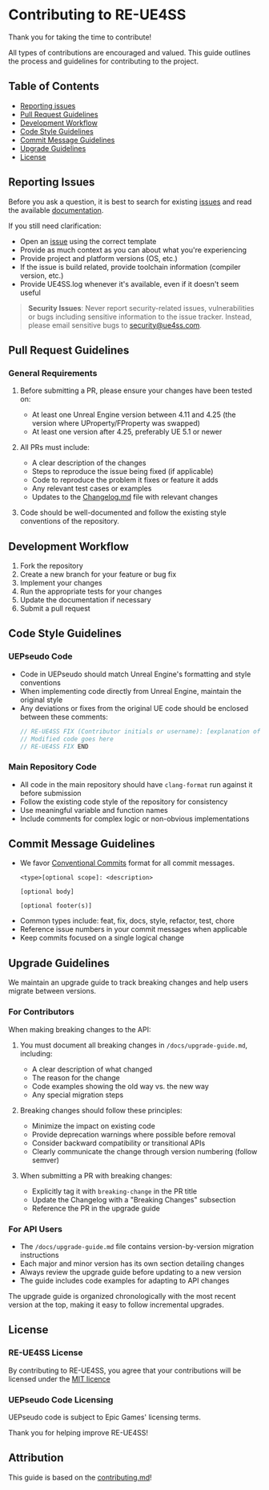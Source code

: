 # Contributing to RE-UE4SS

Thank you for taking the time to contribute!

All types of contributions are encouraged and valued. This guide outlines the process and guidelines for contributing to the project.

## Table of Contents

- [Reporting issues](#reporting-issues)
- [Pull Request Guidelines](#pull-request-guidelines)
- [Development Workflow](#development-workflow)
- [Code Style Guidelines](#code-style-guidelines)
- [Commit Message Guidelines](#commit-message-guidelines)
- [Upgrade Guidelines](#upgrade-guidelines)
- [License](#license)

## Reporting Issues

Before you ask a question, it is best to search for existing [issues](https://github.com/UE4SS-RE/RE-UE4SS/issues) and read the available [documentation](https://docs.ue4ss.com/).

If you still need clarification:
- Open an [issue](https://github.com/UE4SS-RE/RE-UE4SS/issues) using the correct template
- Provide as much context as you can about what you're experiencing
- Provide project and platform versions (OS, etc.)
- If the issue is build related, provide toolchain information (compiler version, etc.) 
- Provide UE4SS.log whenever it's available, even if it doesn't seem useful

> **Security Issues**: Never report security-related issues, vulnerabilities or bugs including sensitive information to the issue tracker. Instead, please email sensitive bugs to <security@ue4ss.com>.

## Pull Request Guidelines

### General Requirements

1. Before submitting a PR, please ensure your changes have been tested on:
   - At least one Unreal Engine version between 4.11 and 4.25 (the version where UProperty/FProperty was swapped)
   - At least one version after 4.25, preferably UE 5.1 or newer

2. All PRs must include:
   - A clear description of the changes
   - Steps to reproduce the issue being fixed (if applicable)
   - Code to reproduce the problem it fixes or feature it adds
   - Any relevant test cases or examples
   - Updates to the [Changelog.md](/assets/Changelog.md) file with relevant changes

3. Code should be well-documented and follow the existing style conventions of the repository.

## Development Workflow

1. Fork the repository
2. Create a new branch for your feature or bug fix
3. Implement your changes
4. Run the appropriate tests for your changes
5. Update the documentation if necessary
6. Submit a pull request

## Code Style Guidelines

### UEPseudo Code

- Code in UEPseudo should match Unreal Engine's formatting and style conventions
- When implementing code directly from Unreal Engine, maintain the original style
- Any deviations or fixes from the original UE code should be enclosed between these comments:
  ```cpp
  // RE-UE4SS FIX (Contributor initials or username): [explanation of why the fix is needed]
  // Modified code goes here
  // RE-UE4SS FIX END
  ```


### Main Repository Code

- All code in the main repository should have `clang-format` run against it before submission
- Follow the existing code style of the repository for consistency
- Use meaningful variable and function names
- Include comments for complex logic or non-obvious implementations

## Commit Message Guidelines

- We favor [Conventional Commits](https://www.conventionalcommits.org/) format for all commit messages.
  ```
  <type>[optional scope]: <description>
  
  [optional body]
  
  [optional footer(s)]
  ```
- Common types include: feat, fix, docs, style, refactor, test, chore
- Reference issue numbers in your commit messages when applicable
- Keep commits focused on a single logical change

## Upgrade Guidelines

We maintain an upgrade guide to track breaking changes and help users migrate between versions.

### For Contributors

When making breaking changes to the API:

1. You must document all breaking changes in `/docs/upgrade-guide.md`, including:
   - A clear description of what changed
   - The reason for the change
   - Code examples showing the old way vs. the new way
   - Any special migration steps

2. Breaking changes should follow these principles:
   - Minimize the impact on existing code
   - Provide deprecation warnings where possible before removal
   - Consider backward compatibility or transitional APIs
   - Clearly communicate the change through version numbering (follow semver)

3. When submitting a PR with breaking changes:
   - Explicitly tag it with `breaking-change` in the PR title
   - Update the Changelog with a "Breaking Changes" subsection
   - Reference the PR in the upgrade guide

### For API Users

- The `/docs/upgrade-guide.md` file contains version-by-version migration instructions
- Each major and minor version has its own section detailing changes
- Always review the upgrade guide before updating to a new version
- The guide includes code examples for adapting to API changes

The upgrade guide is organized chronologically with the most recent version at the top, making it easy to follow incremental upgrades.

## License

### RE-UE4SS License
By contributing to RE-UE4SS, you agree that your contributions will be licensed under the [MIT licence](https://github.com/UE4SS-RE/RE-UE4SS/blob/main/LICENSE)

### UEPseudo Code Licensing
UEPseudo code is subject to Epic Games' licensing terms.

Thank you for helping improve RE-UE4SS!

## Attribution
This guide is based on the [contributing.md](https://contributing.md/generator)!